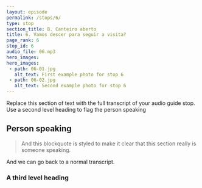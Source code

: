 ```yaml
---
layout: episode
permalink: /stops/6/
type: stop
section_title: B. Canteiro aberto
title: 6. Vamos descer para seguir a visita?
page_rank: 6
stop_id: 6
audio_file: 06.mp3
hero_images:
hero_images:
 - path: 06-01.jpg
   alt_text: First example photo for stop 6
 - path: 06-02.jpg
   alt_text: Second example photo for stop 6
---
```


Replace this section of text with the full transcript of your audio guide stop. Use a second level heading to flag the person speaking

## Person speaking

> And this blockquote is styled to make it clear that this section really is someone speaking.

And we can go back to a normal transcript.

### A third level heading


